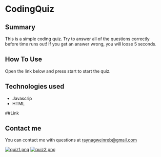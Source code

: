 # CodingQuiz

## Summary 
This is a simple coding quiz. Try to answer all of the questions correctly before time runs out! If you get an answer wrong, you will loose 5 seconds. 

## How To  Use

Open the link below and press start to start the quiz. 

## Technologies used
- Javascrip 
- HTML

##Link

## Contact me 
You can contact me with questions at raynagweinreb@gmail.com

[![quiz1.png](https://i.postimg.cc/HxXtpZj3/quiz1.png)](https://postimg.cc/PpfDyMW8)
[![quiz2.png](https://i.postimg.cc/PJHQNWwH/quiz2.png)](https://postimg.cc/8Jy60r4X)
